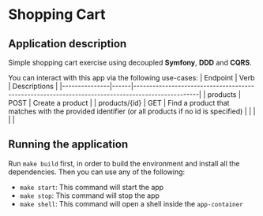 # Shopping Cart
## Application description
Simple shopping cart exercise using decoupled **Symfony**, **DDD** and **CQRS**.

You can interact with this app via the following use-cases:
| Endpoint      | Verb | Descriptions                                                                                     |
|---------------|------|--------------------------------------------------------------------------------------------------|
| products      | POST | Create a product                                                                                 |
| products/{id} | GET  | Find a product that matches with the provided identifier (or all products if no id is specified) |
|               |      |                                                                                                  |

## Running the application
Run `make build` first, in order to build the environment and install all the dependencies. Then you can use any of the following:
- `make start`: This command will start the app
- `make stop`: This command will stop the app
- `make shell`: This command will open a shell inside the `app-container`

